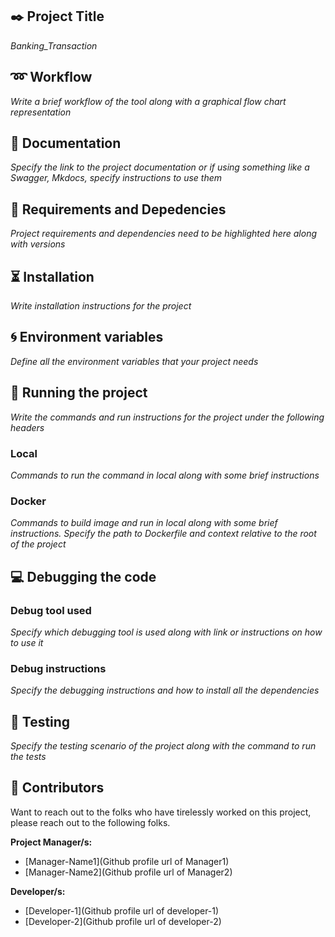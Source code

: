 ## :black_nib: Project Title
*Banking_Transaction*

## :loop: Workflow
*Write a brief workflow of the tool along with a graphical flow chart representation*

## :page_facing_up: Documentation
*Specify the link to the project documentation or if using something like a Swagger, Mkdocs, specify instructions to use them*

## :baby: Requirements and Depedencies
*Project requirements and dependencies need to be highlighted here along with versions*

## :hourglass_flowing_sand: Installation
*Write installation instructions for the project*

## :cyclone: Environment variables
*Define all the environment variables that your project needs*

## :tada: Running the project
*Write the commands and run instructions for the project under the following headers*

### Local
*Commands to run the command in local along with some brief instructions*

### Docker
*Commands to build image and run in local along with some brief instructions. Specify the path to Dockerfile and context relative to the root of the project*

## :computer: Debugging the code

### Debug tool used
*Specify which debugging tool is used along with link or instructions on how to use it*

### Debug instructions
*Specify the debugging instructions and how to install all the dependencies*

## :flashlight: Testing
*Specify the testing scenario of the project along with the command to run the tests*

## :information_desk_person: Contributors
Want to reach out to the folks who have tirelessly worked on this project, please reach out to the following folks.

**Project Manager/s:**
- [Manager-Name1](Github profile url of Manager1)
- [Manager-Name2](Github profile url of Manager2)

**Developer/s:**
- [Developer-1](Github profile url of developer-1)
- [Developer-2](Github profile url of developer-2)

